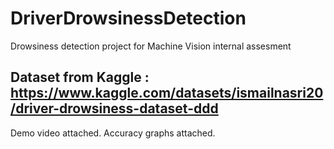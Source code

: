 # DriverDrowsinessDetection
Drowsiness detection project for Machine Vision internal assesment 

## Dataset from Kaggle : https://www.kaggle.com/datasets/ismailnasri20/driver-drowsiness-dataset-ddd

Demo video attached. 
Accuracy graphs attached.
